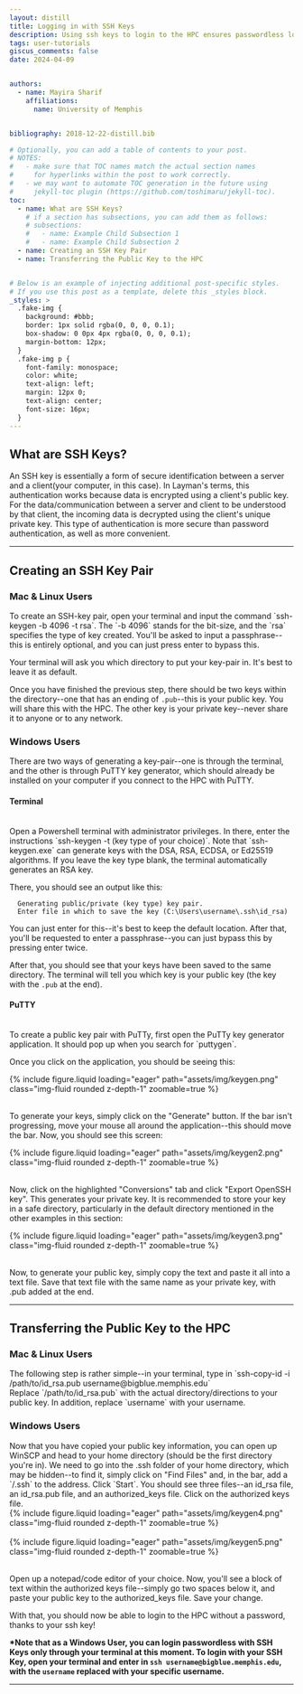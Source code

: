 ```yaml
---
layout: distill
title: Logging in with SSH Keys
description: Using ssh keys to login to the HPC ensures passwordless logins
tags: user-tutorials
giscus_comments: false
date: 2024-04-09


authors:
  - name: Mayira Sharif
    affiliations:
      name: University of Memphis


bibliography: 2018-12-22-distill.bib

# Optionally, you can add a table of contents to your post.
# NOTES:
#   - make sure that TOC names match the actual section names
#     for hyperlinks within the post to work correctly.
#   - we may want to automate TOC generation in the future using
#     jekyll-toc plugin (https://github.com/toshimaru/jekyll-toc).
toc:
  - name: What are SSH Keys?
    # if a section has subsections, you can add them as follows:
    # subsections:
    #   - name: Example Child Subsection 1
    #   - name: Example Child Subsection 2
  - name: Creating an SSH Key Pair
  - name: Transferring the Public Key to the HPC


# Below is an example of injecting additional post-specific styles.
# If you use this post as a template, delete this _styles block.
_styles: >
  .fake-img {
    background: #bbb;
    border: 1px solid rgba(0, 0, 0, 0.1);
    box-shadow: 0 0px 4px rgba(0, 0, 0, 0.1);
    margin-bottom: 12px;
  }
  .fake-img p {
    font-family: monospace;
    color: white;
    text-align: left;
    margin: 12px 0;
    text-align: center;
    font-size: 16px;
  }
---
```


## What are SSH Keys?

An SSH key is essentially a form of secure identification between a server and a client(your computer, in this case). In Layman's terms, this authentication works because data is encrypted using a client's public key. For the data/communication between a server and client to be understood by that client, the incoming data is decrypted using the client's unique private key. This type of authentication is more secure than password authentication, as well as more convenient.

---

## Creating an SSH Key Pair

<h3>Mac & Linux Users</h3>
To create an SSH-key pair, open your terminal and input the command `ssh-keygen -b 4096 -t rsa`. The `-b 4096` stands for the bit-size, and the `rsa` specifies the type of key created. You'll be asked to input a passphrase--this is entirely optional, and you can just press enter to bypass this. 

Your terminal will ask you which directory to put your key-pair in. It's best to leave it as default.

Once you have finished the previous step, there should be two keys within the directory--one that has an ending of `.pub`--this is your public key. You will share this with the HPC. The other key is your private key--never share it to anyone or to any network. 

<h3>Windows Users</h3>
There are two ways of generating a key-pair--one is through the terminal, and the other is through PuTTY key generator, which should already be installed on your computer if you connect to the HPC with PuTTY.

<h4><strong>Terminal</strong></h4>
<br/>
Open a Powershell terminal with administrator privileges. In there, enter the instructions `ssh-keygen -t (key type of your choice)`. Note that `ssh-keygen.exe` can generate keys with the DSA, RSA, ECDSA, or Ed25519 algorithms. If you leave the key type blank, the terminal automatically generates an RSA key.

There, you should see an output like this:
<br/>
```
  Generating public/private (key type) key pair.
  Enter file in which to save the key (C:\Users\username\.ssh\id_rsa)
```


You can just enter for this--it's best to keep the default location. After that, you'll be requested to enter a passphrase--you can just bypass this by pressing enter twice.

After that, you should see that your keys have been saved to the same directory. The terminal will tell you which key is your public key (the key with the `.pub` at the end).

<h4><strong>PuTTY</strong></h4>
<br/>
To create a public key pair with PuTTy, first open the PuTTy key generator application. It should pop up when you search for `puttygen`.

Once you click on the application, you should be seeing this:

<div class="row mt-3">
    <div class="col-sm mt-3 mt-md-0">
        {% include figure.liquid loading="eager" path="assets/img/keygen.png" class="img-fluid rounded z-depth-1" zoomable=true %}
    </div>
</div>

<br/>

To generate your keys, simply click on the "Generate" button. If the bar isn't progressing, move your mouse all around the application--this should move the bar. Now, you should see this screen:

<div class="row mt-3">
    <div class="col-sm mt-3 mt-md-0">
        {% include figure.liquid loading="eager" path="assets/img/keygen2.png" class="img-fluid rounded z-depth-1" zoomable=true %}
    </div>
</div>

<br/>



Now, click on the highlighted "Conversions" tab and click "Export OpenSSH key". This generates your private key. It is recommended to store your key in a safe directory, particularly in the default directory mentioned in the other examples in this section:

<div class="row mt-3">
    <div class="col-sm mt-3 mt-md-0">
        {% include figure.liquid loading="eager" path="assets/img/keygen3.png" class="img-fluid rounded z-depth-1" zoomable=true %}
    </div>
</div>

<br/>

Now, to generate your public key, simply copy the text and paste it all into a text file. Save that text file with the same name as your private key, with .pub added at the end.


---

## Transferring the Public Key to the HPC

<h3><strong> Mac & Linux Users </strong></h3>
The following step is rather simple--in your terminal, type in `ssh-copy-id -i /path/to/id_rsa.pub username@bigblue.memphis.edu`
<br/>
Replace `/path/to/id_rsa.pub` with the actual directory/directions to your public key. In addition, replace `username` with your username.

<h3><strong>Windows Users </strong></h3>
Now that you have copied your public key information, you can open up WinSCP and head to your home directory (should be the first directory you're in). We need to go into the .ssh folder of your home directory, which may be hidden--to find it, simply click on "Find Files" and, in the bar, add a `/.ssh` to the address. Click `Start`. You should see three files--an id_rsa file, an id_rsa.pub file, and an authorized_keys file. Click on the authorized keys file.

<br/>

<div class="row mt-3">
    <div class="col-sm mt-3 mt-md-0">
        {% include figure.liquid loading="eager" path="assets/img/keygen4.png" class="img-fluid rounded z-depth-1" zoomable=true %}
    </div>
</div>

<br/>

<div class="row mt-3">
    <div class="col-sm mt-3 mt-md-0">
        {% include figure.liquid loading="eager" path="assets/img/keygen5.png" class="img-fluid rounded z-depth-1" zoomable=true %}
    </div>
</div>

<br/>

Open up a notepad/code editor of your choice. Now, you'll see a block of text within the authorized keys file--simply go two spaces below it, and paste your public key to the authorized_keys file. Save your change.

With that, you should now be able to login to the HPC without a password, thanks to your ssh key!

<strong>*Note that as a Windows User, you can login passwordless with SSH Keys only through your terminal at this moment. To login with your SSH Key, open your terminal and enter in `ssh username@bigblue.memphis.edu`, with the `username` replaced with your specific username.</strong>

---
